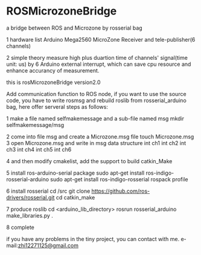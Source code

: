 # ROSMicrozoneBridge
a bridge between ROS and Microzone by rosserial bag

1 hardware list
Arduino Mega2560
MicroZone Receiver and tele-publisher(6 channels)

2 simple theory
measure high plus duartion time of channels' signal(time unit: us) by 6 Arduino external interrupt, which can save cpu resource and enhance accurancy of measurement.

this is rosMicrozoneBridge version2.0

Add communication function to ROS node, if you want to use the source code, you have to write rosmsg and rebuild roslib from rosserial_arduino bag, here offer serveral steps as follows:

1 make a file named selfmakemessage and a sub-file named msg
mkdir selfmakemessage/msg

2 come into file msg and create a  Microzone.msg file
touch Microzone.msg
3 open Microzone.msg and write in msg data structure
int ch1
int ch2
int ch3
int ch4
int ch5
int ch6

4 and then modify cmakelist, add the support to build
catkin_Make <your-package>

5 install ros-arduino-serial package
sudo apt-get install ros-indigo-rosserial-arduino
sudo apt-get install ros-indigo-rosserial
rospack profile

6 install rosserial
  cd <ws>/src
  git clone https://github.com/ros-drivers/rosserial.git
  cd <ws>
  catkin_make
  
7 produce roslib
 cd <arduino_lib_directory>
 rosrun rosserial_arduino make_libraries.py .
 
8 complete

if you have any problems in the tiny project, you can contact with me.
e-mail:zhi12271125@gmail.com


